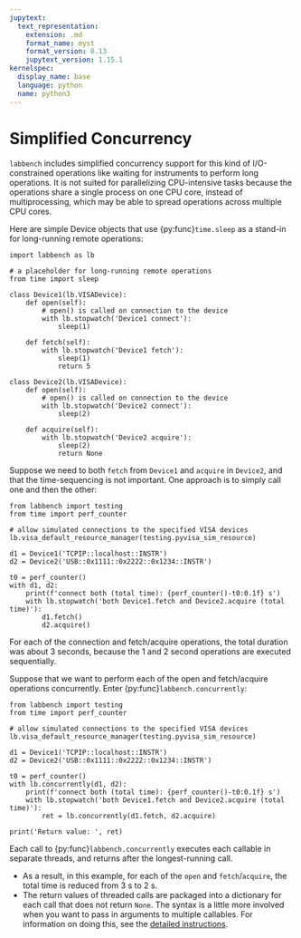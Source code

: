 ```yaml
---
jupytext:
  text_representation:
    extension: .md
    format_name: myst
    format_version: 0.13
    jupytext_version: 1.15.1
kernelspec:
  display_name: base
  language: python
  name: python3
---
```


# Simplified Concurrency
`labbench` includes simplified concurrency support for this kind of I/O-constrained operations like waiting for instruments to perform long operations. It is not suited for parallelizing CPU-intensive tasks because the operations share a single process on one CPU core, instead of multiprocessing, which may be able to spread operations across multiple CPU cores.

Here are simple Device objects that use {py:func}`time.sleep` as a stand-in for long-running remote operations:

```{code-cell} ipython3
import labbench as lb

# a placeholder for long-running remote operations
from time import sleep

class Device1(lb.VISADevice):
    def open(self):
        # open() is called on connection to the device
        with lb.stopwatch('Device1 connect'):
            sleep(1)
            
    def fetch(self):
        with lb.stopwatch('Device1 fetch'):
            sleep(1)
            return 5

class Device2(lb.VISADevice):
    def open(self):
        # open() is called on connection to the device
        with lb.stopwatch('Device2 connect'):
            sleep(2)
            
    def acquire(self):
        with lb.stopwatch('Device2 acquire'):
            sleep(2)
            return None
```

Suppose we need to both `fetch` from `Device1` and `acquire` in `Device2`, and that the time-sequencing is not important. One approach is to simply call one and then the other:

```{code-cell} ipython3
from labbench import testing
from time import perf_counter

# allow simulated connections to the specified VISA devices
lb.visa_default_resource_manager(testing.pyvisa_sim_resource)

d1 = Device1('TCPIP::localhost::INSTR')
d2 = Device2('USB::0x1111::0x2222::0x1234::INSTR')

t0 = perf_counter()
with d1, d2:
    print(f'connect both (total time): {perf_counter()-t0:0.1f} s')
    with lb.stopwatch('both Device1.fetch and Device2.acquire (total time)'):
        d1.fetch()
        d2.acquire()
```

For each of the connection and fetch/acquire operations, the total duration was about 3 seconds, because the 1 and 2 second operations are executed sequentially.

Suppose that we want to perform each of the open and fetch/acquire operations concurrently. Enter {py:func}`labbench.concurrently`:

```{code-cell} ipython3
from labbench import testing
from time import perf_counter

# allow simulated connections to the specified VISA devices
lb.visa_default_resource_manager(testing.pyvisa_sim_resource)

d1 = Device1('TCPIP::localhost::INSTR')
d2 = Device2('USB::0x1111::0x2222::0x1234::INSTR')

t0 = perf_counter()
with lb.concurrently(d1, d2):
    print(f'connect both (total time): {perf_counter()-t0:0.1f} s')
    with lb.stopwatch('both Device1.fetch and Device2.acquire (total time)'):
        ret = lb.concurrently(d1.fetch, d2.acquire)
        
print('Return value: ', ret)
```

Each call to {py:func}`labbench.concurrently` executes each callable in separate threads, and returns after the longest-running call.
* As a result, in this example, for each of the `open` and `fetch`/`acquire`, the total time is reduced from 3 s to 2 s.
* The return values of threaded calls are packaged into a dictionary for each call that does not return `None`.
The syntax is a little more involved when you want to pass in arguments to multiple callables. For information on doing this, see the [detailed instructions](../03_detailed_usage/05_concurrency).
